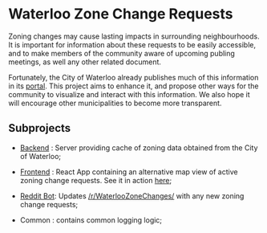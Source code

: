 # Waterloo Zone Change Requests

Zoning changes may cause lasting impacts in surrounding neighbourhoods. It is important for information about these requests to be easily accessible, and to make members of the community aware of upcoming publing meetings, as well any other related document.

Fortunately, the City of Waterloo already publishes much of this information in its [portal](https://www.waterloo.ca/en/government/zone-changes.aspx). This project aims to enhance it, and propose other ways for the community to visualize and interact with this information. We also hope it will encourage other municipalities to become more transparent.


## Subprojects

* [Backend](backend/README.md) : Server providing cache of zoning data obtained from the City of Waterloo;

* [Frontend](frontend/README.md) : React App containing an alternative map view of active zoning change requests. See it in action [here](https://CivicTechWR.github.io/WaterlooZoneChangeRequests/);

* [Reddit Bot](reddit-bot/README.md): Updates [/r/WaterlooZoneChanges/](https://www.reddit.com/r/WaterlooZoneChanges/) with any new zoning change requests;

* Common : contains common logging logic;
